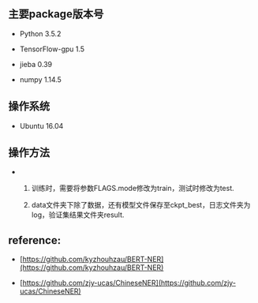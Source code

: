 
## 主要package版本号

* Python 3.5.2

* TensorFlow-gpu 1.5

* jieba 0.39

* numpy 1.14.5


## 操作系统

* Ubuntu 16.04

## 操作方法

* 1. 训练时，需要将参数FLAGS.mode修改为train，测试时修改为test.

  2. data文件夹下除了数据，还有模型文件保存至ckpt_best，日志文件夹为log，验证集结果文件夹result.

## reference:

* [https://github.com/kyzhouhzau/BERT-NER](https://github.com/kyzhouhzau/BERT-NER)

* [https://github.com/zjy-ucas/ChineseNER](https://github.com/zjy-ucas/ChineseNER)


